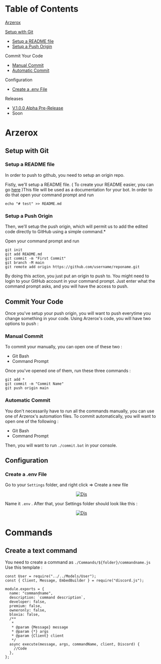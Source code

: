 ﻿# Table of Contents

[Arzerox](#arzerox)

[Setup with Git](#setup-with-git)

- [Setup a README file](#setup-a-readme-file)
- [Setup a Push Origin](#setup-a-push-origin)

Commit Your Code

- [Manual Commit](#manual-commit)
- [Automatic Commit](#automatic-commit)

Configuration

- [Create a .env File]()

Releases

- [V.1.0.0 Alpha Pre-Release](https://github.com/LordKamaYT/Arzerox/releases/tag/Pre-Release)
- Soon

# Arzerox

## Setup with Git

### Setup a README file

In order to push to github, you need to setup an origin repo.

Fistly, we'll setup a README file. ( To create your README easier, you can go [here](https://stackedit.io/app#) )This file will be used as a documentation for your bot. In order to do that open your command prompt and run

    echo "# test" >> README.md

### Setup a Push Origin

Then, we'll setup the push origin, which will permit us to add the edited code directly to GitHub using a simple command.\*

Open your command prompt and run

    git init
    git add README.md
    git commit -m "First Commit"
    git branch -M main
    git remote add origin https://github.com/username/reponame.git

By doing this action, you just put an origin to push to.
You might need to login to your GitHub account in your command prompt. Just enter what the command prompt asks, and you will have the access to push.

## Commit Your Code

Once you've setup your push origin, you will want to push everytime you change something in your code. Using Arzerox's code, you will have two options to push :

### Manual Commit

To commit your manually, you can open one of these two :

- Git Bash
- Command Prompt

Once you've opened one of them, run these three commands :

    git add *
    git commit -m "Commit Name"
    git push origin main

### Automatic Commit

You don't necessarily have to run all the commands manually, you can use one of Arzerox's automation files. To commit automatically, you will want to open one of the following :

- Git Bash
- Command Prompt

Then, you will want to run `./commit.bat` in your console.

## Configuration

### Create a .env File

Go to your `Settings` folder, and right click => Create a new file

<p align="center">
  <a href="https://bit.ly/arzerox_bot" target="blank"><img src="https://media.discordapp.net/attachments/1063751938371502100/1063752093413941268/image.png" alt="Djs" /></a>
</p>

Name it `.env` . After that, your Settings folder should look like this :

<p align="center">
  <a href="https://bit.ly/arzerox_bot" target="blank"><img src="https://media.discordapp.net/attachments/1063751938371502100/1063752849835687956/image.png" alt="Djs" /></a>
</p>

# Commands

## Create a text command

You need to create a command as `./Commands/${folder}/commandname.js`
Use this template :

```
const User = require("../../Models/User");
const { Client, Message, EmbedBuilder } = require("discord.js");

module.exports = {
  name: "commandname",
  description: `command description`,
  developer: false,
  premium: false,
  owneronly: false,
  bloxia: false,
  /**
   *
   * @param {Message} message
   * @param {*} args
   * @param {Client} client
   */
  async execute(message, args, commandName, client, Discord) {
    //Code
  },
};
```
